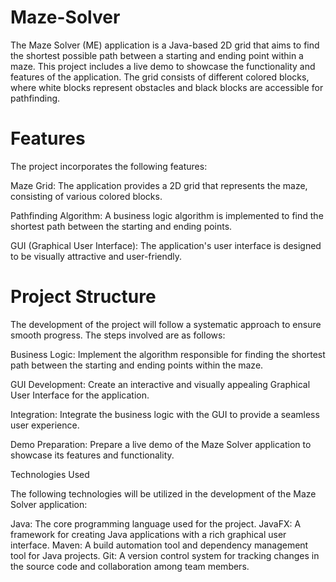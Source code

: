 # Maze-Solver
The Maze Solver (ME) application is a Java-based 2D grid that aims to find the shortest possible path between a starting and ending point within a maze. This project includes a live demo to showcase the functionality and features of the application. The grid consists of different colored blocks, where white blocks represent obstacles and black blocks are accessible for pathfinding.

# Features
The project incorporates the following features:


Maze Grid: The application provides a 2D grid that represents the maze, consisting of various colored blocks.

Pathfinding Algorithm: A business logic algorithm is implemented to find the shortest path between the starting and ending points.

GUI (Graphical User Interface): The application's user interface is designed to be visually attractive and user-friendly.

# Project Structure

The development of the project will follow a systematic approach to ensure smooth progress. The steps involved are as follows:

Business Logic: Implement the algorithm responsible for finding the shortest path between the starting and ending points within the maze.

GUI Development: Create an interactive and visually appealing Graphical User Interface for the application.

Integration: Integrate the business logic with the GUI to provide a seamless user experience.

Demo Preparation: Prepare a live demo of the Maze Solver application to showcase its features and functionality.

Technologies Used

The following technologies will be utilized in the development of the Maze Solver application:

Java: The core programming language used for the project.
JavaFX: A framework for creating Java applications with a rich graphical user interface.
Maven: A build automation tool and dependency management tool for Java projects.
Git: A version control system for tracking changes in the source code and collaboration among team members.


